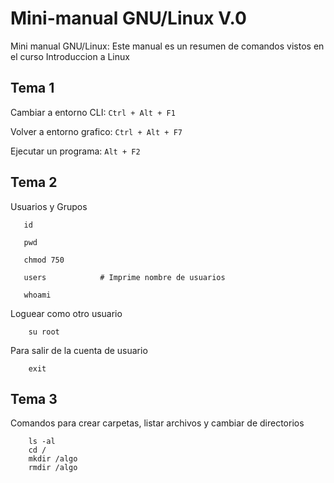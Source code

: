 Mini-manual GNU/Linux V.0
===========

Mini manual GNU/Linux: Este manual es un resumen de comandos vistos en el curso Introduccion a Linux


Tema 1
------

Cambiar a entorno CLI:  `Ctrl + Alt + F1`

Volver a entorno grafico: `Ctrl + Alt + F7`

Ejecutar un programa:     `Alt + F2`

Tema 2
------

Usuarios y Grupos

       id

       pwd

       chmod 750

       users            # Imprime nombre de usuarios

       whoami

Loguear como otro usuario

        su root

Para salir de la cuenta de usuario

        exit
        
Tema 3
------

Comandos para crear carpetas, listar archivos y cambiar de directorios
 
        ls -al
        cd /
        mkdir /algo
        rmdir /algo

